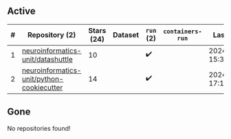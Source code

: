 ## Active
| # | Repository (2) | Stars (24) | Dataset | `run` (2) | `containers-run` | Last Modified |
| --- | --- | --- | --- | --- | --- | --- |
| 1 | [neuroinformatics-unit/datashuttle](https://github.com/neuroinformatics-unit/datashuttle) | 10 |  | :heavy_check_mark: |  | 2024-03-08 15:38:37+00:00 |
| 2 | [neuroinformatics-unit/python-cookiecutter](https://github.com/neuroinformatics-unit/python-cookiecutter) | 14 |  | :heavy_check_mark: |  | 2024-03-04 17:19:50+00:00 |

## Gone
No repositories found!

